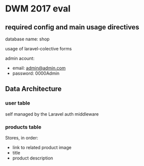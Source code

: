 # DWM 2017 eval

## required config and main usage directives

database name: shop

usage of laravel-colective forms


admin acount: 
- email: admin@admin.com
- password: 0000Admin

## Data Architecture

### user table

self managed by the Laravel auth middleware

### products table

Stores, in order:
- link to related product image
- title
- product description
